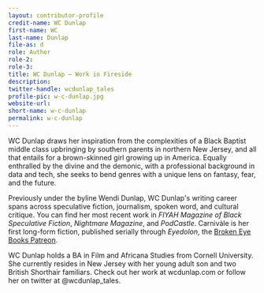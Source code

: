 ```yaml
---
layout: contributor-profile
credit-name: WC Dunlap
first-name: WC
last-name: Dunlap
file-as: d
role: Author
role-2:
role-3:
title: WC Dunlap — Work in Fireside
description:
twitter-handle: wcdunlap_tales
profile-pic: w-c-dunlap.jpg
website-url: 
short-name: w-c-dunlap
permalink: w-c-dunlap
---
```

WC Dunlap draws her inspiration from the complexities of a Black Baptist middle class upbringing by southern parents in northern New Jersey, and all that entails for a brown-skinned girl growing up in America. Equally enthralled by the divine and the demonic, with a professional background in data and tech, she seeks to bend genres with a unique lens on fantasy, fear, and the future.

Previously under the byline Wendi Dunlap, WC Dunlap's writing career spans across speculative fiction, journalism, spoken word, and cultural critique. You can find her most recent work in _FIYAH Magazine of Black Speculative Fiction_, _Nightmare Magazine_, and _PodCastle_. Carnivàle is her first long-form fiction, published serially through _Eyedolon_, the [Broken Eye Books Patreon](https://www.patreon.com/posts/return-players-30386464). 

WC Dunlap holds a BA in Film and Africana Studies from Cornell University. She currently resides in New Jersey with her young adult son and two British Shorthair familiars. Check out her work at wcdunlap.com or follow her on twitter at @wcdunlap_tales.
